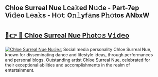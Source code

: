 ## Chloe Surreal Nue L𝚎a𝚔ed N𝚞𝚍e - Part-7ep Vi𝚍𝚎o L𝚎a𝚔s - H𝚘𝚝 O𝚗𝚕yf𝚊ns P𝚑𝚘tos ANbxW

# <h2><a href="http://kf17n8.oniu.top/?m=Chloe+Surreal+Nue">🔗👉 🔴 Chloe Surreal Nue P𝚑ot𝚘𝚜 V𝚒d𝚎o</a></h2>

[![Chloe Surreal Nue Nu𝚍e𝚜](https://i.imgur.com/0qMVB7G.gif)](http://kf17n8.oniu.top/?m=Chloe+Surreal+Nue)
Social media personality Chloe Surreal Nue, known for disseminating dance and lifestyle ideas, through performances and personal blogs. Outstanding artist Chloe Surreal Nue, celebrated for their exceptional abilities and accomplishments in the realm of entertainment.  
